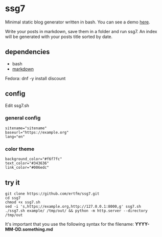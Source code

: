 # ssg7

Minimal static blog generator written in bash. You can see a demo [here](https://ertfm.github.io/ssg7/).

Write your posts in markdown, save them in a folder and run ssg7. An index will be generated with your
posts title sorted by date.

## dependencies

* bash
* [markdown](https://command-not-found.com/markdown)

Fedora: dnf -y install discount

## config

Edit ssg7.sh 

### general config

    sitename="sitename"
    baseurl="https://example.org"
    lang="en"

### color theme

    background_color="#f6f7fc"
    text_color="#343636"
    link_color="#006edc"

## try it

    git clone https://github.com/ertfm/ssg7.git
    cd ssg7
    chmod +x ssg7.sh
    sed -i 's,https://example.org,http://127.0.0.1:8000,g' ssg7.sh 
    ./ssg7.sh example/ /tmp/out/ && python -m http.server --directory /tmp/out

It's important that you use the following syntax for the filename: **YYYY-MM-DD.something.md**


